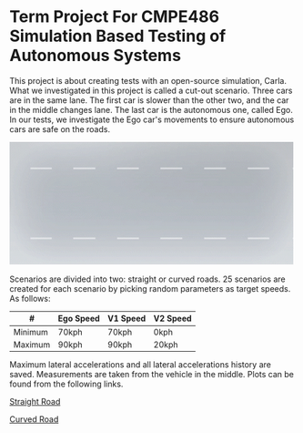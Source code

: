 # Term Project For CMPE486 Simulation Based Testing of Autonomous Systems

This project is about creating tests with an open-source simulation, Carla. What we investigated in this project is called a cut-out scenario. Three cars are in the same lane. The first car is slower than the other two, and the car in the middle changes lane. The last car is the autonomous one, called Ego. In our tests, we investigate the Ego car's movements to ensure autonomous cars are safe on the roads.

![No Gif](cut-out.gif)

Scenarios are divided into two: straight or curved roads. 25 scenarios are created for each scenario by picking random parameters as target speeds. As follows:

| # | Ego Speed | V1 Speed | V2 Speed |
| - | --------- | -------- | -------- |
| Minimum | 70kph | 70kph | 0kph |
| Maximum | 90kph | 90kph | 20kph |

Maximum lateral accelerations and all lateral accelerations history are saved. Measurements are taken from the vehicle in the middle. Plots can be found from the following links. 

[Straight Road](scenario-1.md)  

[Curved Road](scenario-2.md) 
